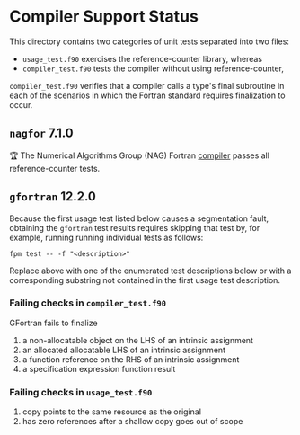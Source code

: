 Compiler Support Status
=======================

This directory contains two categories of unit tests separated into two files:

* `usage_test.f90` exercises the reference-counter library, whereas
* `compiler_test.f90` tests the compiler without using reference-counter, 

`compiler_test.f90` verifies that a compiler calls a type's final subroutine
in each of the scenarios in which the Fortran standard requires finalization
to occur.

`nagfor` 7.1.0 
--------------
:trophy: The Numerical Algorithms Group (NAG) Fortran [compiler] passes all
reference-counter tests. 

`gfortran` 12.2.0
-----------------
Because the first usage test listed below causes a segmentation fault,
obtaining the `gfortran` test results requires skipping that test by, 
for example, running running individual tests as follows:
```
fpm test -- -f "<description>"
```
Replace <description> above with one of the enumerated test descriptions
below or with a corresponding substring not contained in the first usage 
test description.

### Failing checks in `compiler_test.f90`
GFortran fails to finalize
1. a non-allocatable object on the LHS of an intrinsic assignment
2. an allocated allocatable LHS of an intrinsic assignment
3. a function reference on the RHS of an intrinsic assignment
4. a specification expression function result

### Failing checks in `usage_test.f90`
1. copy points to the same resource as the original
2. has zero references after a shallow copy goes out of scope

[compiler]: https://www.nag.com/content/nag-fortran-compiler

